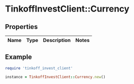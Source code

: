 # TinkoffInvestClient::Currency

## Properties

| Name | Type | Description | Notes |
| ---- | ---- | ----------- | ----- |

## Example

```ruby
require 'tinkoff_invest_client'

instance = TinkoffInvestClient::Currency.new()
```

